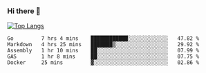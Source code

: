 ### Hi there 👋

<!--
**3Xpl0it3r/3Xpl0it3r** is a ✨ _special_ ✨ repository because its `README.md` (this file) appears on your GitHub profile.

Here are some ideas to get you started:

- 🔭 I’m currently working on ...
- 🌱 I’m currently learning ...
- 👯 I’m looking to collaborate on ...
- 🤔 I’m looking for help with ...
- 💬 Ask me about ...
- 📫 How to reach me: ...
- 😄 Pronouns: ...
- ⚡ Fun fact: ...
-->


[![Top Langs](https://github-readme-stats.vercel.app/api/top-langs/?username=3Xpl0it3r&layout=compact)](https://github.com/3Xpl0it3r/3Xpl0it3r)

<!--START_SECTION:waka-->
```text
Go         7 hrs 4 mins    ████████████░░░░░░░░░░░░░   47.82 % 
Markdown   4 hrs 25 mins   ███████▒░░░░░░░░░░░░░░░░░   29.92 % 
Assembly   1 hr 10 mins    ██░░░░░░░░░░░░░░░░░░░░░░░   07.99 % 
GAS        1 hr 8 mins     ██░░░░░░░░░░░░░░░░░░░░░░░   07.75 % 
Docker     25 mins         ▓░░░░░░░░░░░░░░░░░░░░░░░░   02.86 % 
```
<!--END_SECTION:waka-->
